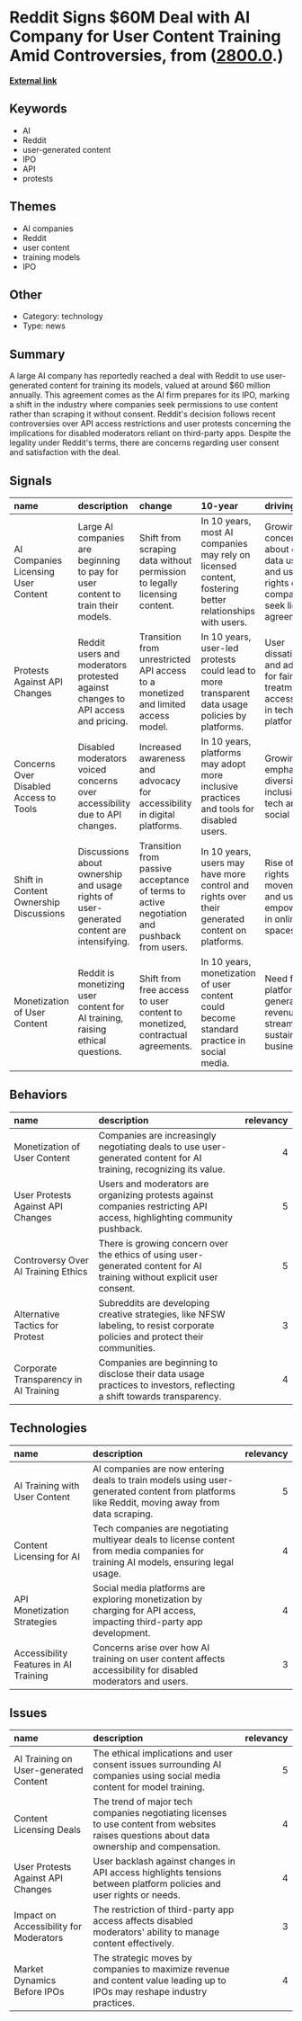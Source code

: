 # __Reddit Signs $60M Deal with AI Company for User Content Training Amid Controversies__, from ([2800.0](https://kghosh.substack.com/p/2800.0).)

__[External link](https://9to5mac.com/2024/02/19/reddit-user-content-being-sold/)__



## Keywords

* AI
* Reddit
* user-generated content
* IPO
* API
* protests

## Themes

* AI companies
* Reddit
* user content
* training models
* IPO

## Other

* Category: technology
* Type: news

## Summary

A large AI company has reportedly reached a deal with Reddit to use user-generated content for training its models, valued at around $60 million annually. This agreement comes as the AI firm prepares for its IPO, marking a shift in the industry where companies seek permissions to use content rather than scraping it without consent. Reddit's decision follows recent controversies over API access restrictions and user protests concerning the implications for disabled moderators reliant on third-party apps. Despite the legality under Reddit's terms, there are concerns regarding user consent and satisfaction with the deal.

## Signals

| name                                   | description                                                                              | change                                                                                     | 10-year                                                                                                 | driving-force                                                                                           |   relevancy |
|:---------------------------------------|:-----------------------------------------------------------------------------------------|:-------------------------------------------------------------------------------------------|:--------------------------------------------------------------------------------------------------------|:--------------------------------------------------------------------------------------------------------|------------:|
| AI Companies Licensing User Content    | Large AI companies are beginning to pay for user content to train their models.          | Shift from scraping data without permission to legally licensing content.                  | In 10 years, most AI companies may rely on licensed content, fostering better relationships with users. | Growing concerns about ethical data usage and user rights drive companies to seek licensing agreements. |           4 |
| Protests Against API Changes           | Reddit users and moderators protested against changes to API access and pricing.         | Transition from unrestricted API access to a monetized and limited access model.           | In 10 years, user-led protests could lead to more transparent data usage policies by platforms.         | User dissatisfaction and advocacy for fair treatment and accessibility in tech platforms.               |           5 |
| Concerns Over Disabled Access to Tools | Disabled moderators voiced concerns over accessibility due to API changes.               | Increased awareness and advocacy for accessibility in digital platforms.                   | In 10 years, platforms may adopt more inclusive practices and tools for disabled users.                 | Growing emphasis on diversity and inclusion in tech and social media.                                   |           4 |
| Shift in Content Ownership Discussions | Discussions about ownership and usage rights of user-generated content are intensifying. | Transition from passive acceptance of terms to active negotiation and pushback from users. | In 10 years, users may have more control and rights over their generated content on platforms.          | Rise of digital rights movements and user empowerment in online spaces.                                 |           4 |
| Monetization of User Content           | Reddit is monetizing user content for AI training, raising ethical questions.            | Shift from free access to user content to monetized, contractual agreements.               | In 10 years, monetization of user content could become standard practice in social media.               | Need for platforms to generate revenue streams to sustain their businesses.                             |           5 |

## Behaviors

| name                                  | description                                                                                                                    |   relevancy |
|:--------------------------------------|:-------------------------------------------------------------------------------------------------------------------------------|------------:|
| Monetization of User Content          | Companies are increasingly negotiating deals to use user-generated content for AI training, recognizing its value.             |           4 |
| User Protests Against API Changes     | Users and moderators are organizing protests against companies restricting API access, highlighting community pushback.        |           5 |
| Controversy Over AI Training Ethics   | There is growing concern over the ethics of using user-generated content for AI training without explicit user consent.        |           5 |
| Alternative Tactics for Protest       | Subreddits are developing creative strategies, like NFSW labeling, to resist corporate policies and protect their communities. |           3 |
| Corporate Transparency in AI Training | Companies are beginning to disclose their data usage practices to investors, reflecting a shift towards transparency.          |           4 |

## Technologies

| name                                  | description                                                                                                                                  |   relevancy |
|:--------------------------------------|:---------------------------------------------------------------------------------------------------------------------------------------------|------------:|
| AI Training with User Content         | AI companies are now entering deals to train models using user-generated content from platforms like Reddit, moving away from data scraping. |           5 |
| Content Licensing for AI              | Tech companies are negotiating multiyear deals to license content from media companies for training AI models, ensuring legal usage.         |           4 |
| API Monetization Strategies           | Social media platforms are exploring monetization by charging for API access, impacting third-party app development.                         |           4 |
| Accessibility Features in AI Training | Concerns arise over how AI training on user content affects accessibility for disabled moderators and users.                                 |           3 |

## Issues

| name                                   | description                                                                                                                                 |   relevancy |
|:---------------------------------------|:--------------------------------------------------------------------------------------------------------------------------------------------|------------:|
| AI Training on User-generated Content  | The ethical implications and user consent issues surrounding AI companies using social media content for model training.                    |           5 |
| Content Licensing Deals                | The trend of major tech companies negotiating licenses to use content from websites raises questions about data ownership and compensation. |           4 |
| User Protests Against API Changes      | User backlash against changes in API access highlights tensions between platform policies and user rights or needs.                         |           4 |
| Impact on Accessibility for Moderators | The restriction of third-party app access affects disabled moderators' ability to manage content effectively.                               |           3 |
| Market Dynamics Before IPOs            | The strategic moves by companies to maximize revenue and content value leading up to IPOs may reshape industry practices.                   |           4 |